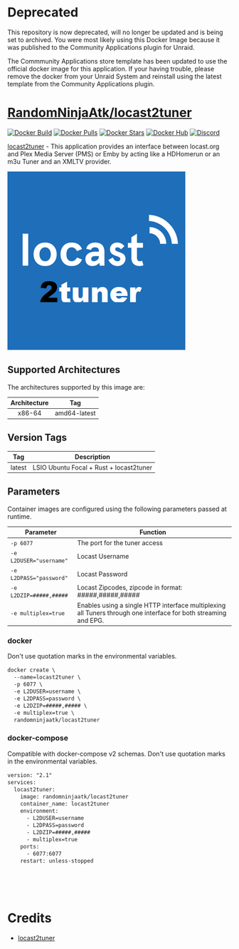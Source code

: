 # Deprecated

This repository is now deprecated, will no longer be updated and is being set to archived. You were most likely using this Docker Image because it was published to the Community Applications plugin for Unraid. 

The Commmunity Applications store template has been updated to use the official docker image for this application. If your having trouble, please remove the docker from your Unraid System and reinstall using the latest template from the Community Applications plugin.


# [RandomNinjaAtk/locast2tuner](https://github.com/RandomNinjaAtk/docker-locast2tuner)
[![Docker Build](https://img.shields.io/docker/cloud/automated/randomninjaatk/locast2tuner?style=flat-square)](https://hub.docker.com/r/randomninjaatk/locast2tuner)
[![Docker Pulls](https://img.shields.io/docker/pulls/randomninjaatk/locast2tuner?style=flat-square)](https://hub.docker.com/r/randomninjaatk/locast2tuner)
[![Docker Stars](https://img.shields.io/docker/stars/randomninjaatk/locast2tuner?style=flat-square)](https://hub.docker.com/r/randomninjaatk/locast2tuner)
[![Docker Hub](https://img.shields.io/badge/Open%20On-DockerHub-blue?style=flat-square)](https://hub.docker.com/r/randomninjaatk/locast2tuner)
[![Discord](https://img.shields.io/discord/747100476775858276.svg?style=flat-square&label=Discord&logo=discord)](https://discord.gg/JumQXDc "realtime support / chat with the community." )

[locast2tuner](https://github.com/wouterdebie/locast2tuner) - This application provides an interface between locast.org and Plex Media Server (PMS) or Emby by acting like a HDHomerun or an m3u Tuner and an XMLTV provider.

[![locast2tuner](https://raw.githubusercontent.com/RandomNinjaAtk/unraid-templates/master/randomninjaatk/img/locast2tuner.png)](https://github.com/wouterdebie/locast2tuner)

## Supported Architectures

The architectures supported by this image are:

| Architecture | Tag |
| :----: | --- |
| x86-64 | amd64-latest |

## Version Tags

| Tag | Description |
| :----: | --- |
| latest | LSIO Ubuntu Focal + Rust + locast2tuner |

## Parameters

Container images are configured using the following parameters passed at runtime.

| Parameter | Function |
| ---- | --- |
| `-p 6077` | The port for the tuner access |
| `-e L2DUSER="username"` | Locast Username |
| `-e L2DPASS="password"` | Locast Password |
| `-e L2DZIP=#####,#####` | Locast Zipcodes, zipcode in format: #####,#####,##### |
| `-e multiplex=true` | Enables using a single HTTP interface multiplexing all Tuners through one interface for both streaming and EPG. |

### docker
Don't use quotation marks in the environmental variables.

```
docker create \
  --name=locast2tuner \
  -p 6077 \
  -e L2DUSER=username \
  -e L2DPASS=password \
  -e L2DZIP=#####,##### \
  -e multiplex=true \
  randomninjaatk/locast2tuner 
```


### docker-compose

Compatible with docker-compose v2 schemas. Don't use quotation marks in the environmental variables.

```
version: "2.1"
services:
  locast2tuner:
    image: randomninjaatk/locast2tuner 
    container_name: locast2tuner
    environment:
      - L2DUSER=username
      - L2DPASS=password
      - L2DZIP=#####,#####
      - multiplex=true
    ports:
      - 6077:6077
    restart: unless-stopped
```

<br />
<br />
<br />

# Credits
- [locast2tuner](https://github.com/wouterdebie/locast2tuner)
